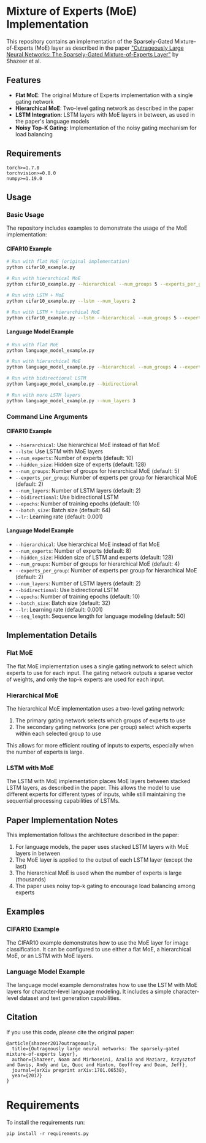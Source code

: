 # Mixture of Experts (MoE) Implementation

This repository contains an implementation of the Sparsely-Gated Mixture-of-Experts (MoE) layer as described in the paper ["Outrageously Large Neural Networks: The Sparsely-Gated Mixture-of-Experts Layer"](https://arxiv.org/abs/1701.06538) by Shazeer et al.

## Features

- **Flat MoE**: The original Mixture of Experts implementation with a single gating network
- **Hierarchical MoE**: Two-level gating network as described in the paper
- **LSTM Integration**: LSTM layers with MoE layers in between, as used in the paper's language models
- **Noisy Top-K Gating**: Implementation of the noisy gating mechanism for load balancing

## Requirements

```
torch>=1.7.0
torchvision>=0.8.0
numpy>=1.19.0
```

## Usage

### Basic Usage

The repository includes examples to demonstrate the usage of the MoE implementation:

#### CIFAR10 Example

```bash
# Run with flat MoE (original implementation)
python cifar10_example.py

# Run with hierarchical MoE
python cifar10_example.py --hierarchical --num_groups 5 --experts_per_group 2

# Run with LSTM + MoE
python cifar10_example.py --lstm --num_layers 2

# Run with LSTM + hierarchical MoE
python cifar10_example.py --lstm --hierarchical --num_groups 5 --experts_per_group 2 --num_layers 2
```

#### Language Model Example

```bash
# Run with flat MoE
python language_model_example.py

# Run with hierarchical MoE
python language_model_example.py --hierarchical --num_groups 4 --experts_per_group 2

# Run with bidirectional LSTM
python language_model_example.py --bidirectional

# Run with more LSTM layers
python language_model_example.py --num_layers 3
```

### Command Line Arguments

#### CIFAR10 Example

- `--hierarchical`: Use hierarchical MoE instead of flat MoE
- `--lstm`: Use LSTM with MoE layers
- `--num_experts`: Number of experts (default: 10)
- `--hidden_size`: Hidden size of experts (default: 128)
- `--num_groups`: Number of groups for hierarchical MoE (default: 5)
- `--experts_per_group`: Number of experts per group for hierarchical MoE (default: 2)
- `--num_layers`: Number of LSTM layers (default: 2)
- `--bidirectional`: Use bidirectional LSTM
- `--epochs`: Number of training epochs (default: 10)
- `--batch_size`: Batch size (default: 64)
- `--lr`: Learning rate (default: 0.001)

#### Language Model Example

- `--hierarchical`: Use hierarchical MoE instead of flat MoE
- `--num_experts`: Number of experts (default: 8)
- `--hidden_size`: Hidden size of LSTM and experts (default: 128)
- `--num_groups`: Number of groups for hierarchical MoE (default: 4)
- `--experts_per_group`: Number of experts per group for hierarchical MoE (default: 2)
- `--num_layers`: Number of LSTM layers (default: 2)
- `--bidirectional`: Use bidirectional LSTM
- `--epochs`: Number of training epochs (default: 10)
- `--batch_size`: Batch size (default: 32)
- `--lr`: Learning rate (default: 0.001)
- `--seq_length`: Sequence length for language modeling (default: 50)

## Implementation Details

### Flat MoE

The flat MoE implementation uses a single gating network to select which experts to use for each input. The gating network outputs a sparse vector of weights, and only the top-k experts are used for each input.

### Hierarchical MoE

The hierarchical MoE implementation uses a two-level gating network:
1. The primary gating network selects which groups of experts to use
2. The secondary gating networks (one per group) select which experts within each selected group to use

This allows for more efficient routing of inputs to experts, especially when the number of experts is large.

### LSTM with MoE

The LSTM with MoE implementation places MoE layers between stacked LSTM layers, as described in the paper. This allows the model to use different experts for different types of inputs, while still maintaining the sequential processing capabilities of LSTMs.

## Paper Implementation Notes

This implementation follows the architecture described in the paper:

1. For language models, the paper uses stacked LSTM layers with MoE layers in between
2. The MoE layer is applied to the output of each LSTM layer (except the last)
3. The hierarchical MoE is used when the number of experts is large (thousands)
4. The paper uses noisy top-k gating to encourage load balancing among experts

## Examples

### CIFAR10 Example

The CIFAR10 example demonstrates how to use the MoE layer for image classification. It can be configured to use either a flat MoE, a hierarchical MoE, or an LSTM with MoE layers.

### Language Model Example

The language model example demonstrates how to use the LSTM with MoE layers for character-level language modeling. It includes a simple character-level dataset and text generation capabilities.

## Citation

If you use this code, please cite the original paper:

```
@article{shazeer2017outrageously,
  title={Outrageously large neural networks: The sparsely-gated mixture-of-experts layer},
  author={Shazeer, Noam and Mirhoseini, Azalia and Maziarz, Krzysztof and Davis, Andy and Le, Quoc and Hinton, Geoffrey and Dean, Jeff},
  journal={arXiv preprint arXiv:1701.06538},
  year={2017}
}
```






# Requirements

To install the requirements run:

```pip install -r requirements.py```